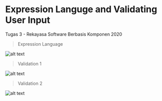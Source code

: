 # Expression Languge and Validating User Input
Tugas 3 - Rekayasa Software Berbasis Komponen 2020

> Expression Language

![alt text](https://raw.githubusercontent.com/rizqialfani01/Tugas3-JSF/master/screenshot/expression-language/01.png "Project Logo")

> Validation 1

![alt text](https://raw.githubusercontent.com/rizqialfani01/Tugas3-JSF/master/screenshot/validation-1/10.png "Project Logo")

> Validation 2

![alt text](https://raw.githubusercontent.com/rizqialfani01/Tugas3-JSF/master/screenshot/validation-2/29.png "Project Logo")